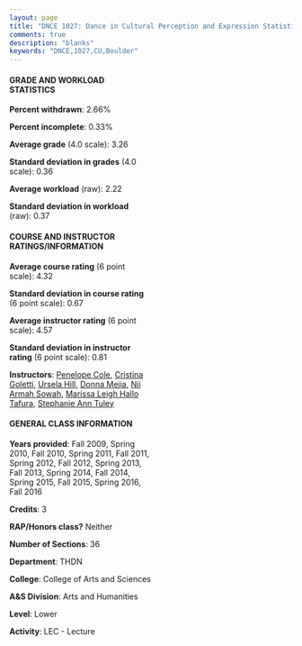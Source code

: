 ```yaml
---
layout: page
title: "DNCE 1027: Dance in Cultural Perception and Expression Statistics"
comments: true
description: "blanks"
keywords: "DNCE,1027,CU,Boulder"
---
```

<head>
<script src="https://ajax.googleapis.com/ajax/libs/jquery/2.1.3/jquery.min.js"></script>
<script src="https://dl.dropboxusercontent.com/s/pc42nxpaw1ea4o9/highcharts.js?dl=0"></script>
<!-- <script src="../assets/js/highcharts.js"></script> -->
<style type="text/css">@font-face {
	font-family: "Bebas Neue";
	src: url(https://www.filehosting.org/file/details/544349/BebasNeue Regular.otf) format("opentype");
	}
	h1.Bebas { 
		font-family: "Bebas Neue", Verdana, Tahoma;
	}
</style>
</head>
<body>
	<div id="container" style="float: right; width: 45%; height: 88%; margin-left: 2.5%; margin-right: 2.5%;"></div>
	<script language="JavaScript">
		$(document).ready(function() {
		var chart = {type: 'column'};
		var title = {text: 'Grade Distribution'};
		var xAxis = {categories: ['A','B','C','D','F'],crosshair: true};
		var yAxis = {min: 0,title: {text: 'Percentage'}};
		var tooltip = {headerFormat: '<center><b><span style="font-size:20px">{point.key}</span></b></center>',
		               pointFormat: '<td style="padding:0"><b>{point.y:.1f}%</b></td>',
		               footerFormat: '</table>',shared: true,useHTML: true};
		var plotOptions = {column: {pointPadding: 0.0,borderWidth: 0}};  
		var credits = {enabled: false};var series= [{name: 'Percent',data: [51.61,33.77,9.95,2.97,1.69,]}];
		var json = {};
		json.chart = chart;
		json.title = title;
		json.tooltip = tooltip;
		json.xAxis = xAxis;
		json.yAxis = yAxis;  
		json.series = series;
		json.plotOptions = plotOptions;  
		json.credits = credits;
		$('#container').highcharts(json);
	});
	</script>
</body>
			   
#### GRADE AND WORKLOAD STATISTICS

**Percent withdrawn**: 2.66%

**Percent incomplete**: 0.33%

**Average grade** (4.0 scale): 3.26

**Standard deviation in grades** (4.0 scale): 0.36

**Average workload** (raw): 2.22

**Standard deviation in workload** (raw): 0.37

#### COURSE AND INSTRUCTOR RATINGS/INFORMATION

**Average course rating** (6 point scale): 4.32

**Standard deviation in course rating** (6 point scale): 0.67

**Average instructor rating** (6 point scale): 4.57

**Standard deviation in instructor rating** (6 point scale): 0.81

**Instructors**: <a href='../../instructors/Penelope_Cole'>Penelope Cole</a>, <a href='../../instructors/Cristina_Goletti'>Cristina Goletti</a>, <a href='../../instructors/Ursela_Hill'>Ursela Hill</a>, <a href='../../instructors/Donna_Mejia'>Donna Mejia</a>, <a href='../../instructors/Nii_Armah_Sowah'>Nii Armah Sowah</a>, <a href='../../instructors/Marissa_Leigh_Hallo_Tafura'>Marissa Leigh Hallo Tafura</a>, <a href='../../instructors/Stephanie_Ann_Tuley'>Stephanie Ann Tuley</a>

#### GENERAL CLASS INFORMATION

**Years provided**: Fall 2009, Spring 2010, Fall 2010, Spring 2011, Fall 2011, Spring 2012, Fall 2012, Spring 2013, Fall 2013, Spring 2014, Fall 2014, Spring 2015, Fall 2015, Spring 2016, Fall 2016

**Credits**: 3

**RAP/Honors class?** Neither

**Number of Sections**: 36

**Department**: THDN

**College**: College of Arts and Sciences

**A&S Division**: Arts and Humanities

**Level**: Lower

**Activity**: LEC - Lecture
